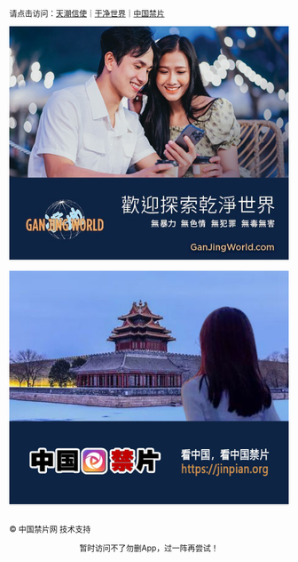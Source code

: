 <br>
<div id="home"></div>
<br>

请点击访问：<span><a href="https://tc.b513.online">天潮信使</a>｜<span><a href="https://g.b513.online">干净世界</a>｜<span><a href="https://jp.b513.online/" target="_self">中国禁片</a></span>
<div style="width:100%;background-color:#eee;"><a href="https://g.a888.online" target="_self"><img src="https://github.com/JohnChen201502/jinpian/blob/master/git-ganjing.jpg?raw=true"/></a></div>
</br>

<div style="width:100%;background-color:#eee;"><a href="https://jp.b513.online/" target="_self"><img src="https://github.com/JohnChen201502/jinpian/blob/master/git-jinpian.jpg?raw=true"/></a></div>

</br>

© 中国禁片网 技术支持

<p align="center">暂时访问不了勿删App，过一阵再尝试！</p>




